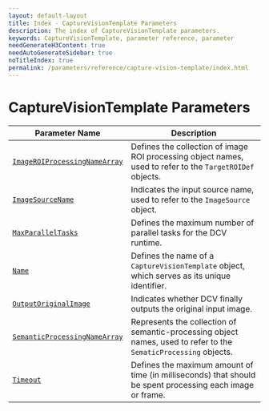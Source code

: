 ```yaml
---
layout: default-layout
title: Index - CaptureVisionTemplate Parameters
description: The index of CaptureVisionTemplate parameters.
keywords: CaptureVisionTemplate, parameter reference, parameter
needGenerateH3Content: true
needAutoGenerateSidebar: true
noTitleIndex: true
permalink: /parameters/reference/capture-vision-template/index.html
---
```


# CaptureVisionTemplate Parameters

| Parameter Name | Description |
| -------------- | ----------- |
| [`ImageROIProcessingNameArray`](image-roi-processing-name-array.md) | Defines the collection of image ROI processing object names, used to refer to the `TargetROIDef` objects. |
| [`ImageSourceName`](image-source-name.md) | Indicates the input source name, used to refer to the `ImageSource` object. |
| [`MaxParallelTasks`](max-parallel-tasks.md) | Defines the maximum number of parallel tasks for the DCV runtime. |
| [`Name`](name.md) | Defines the name of a `CaptureVisionTemplate` object, which serves as its unique identifier. |
| [`OutputOriginalImage`](output-original-Image.md) | Indicates whether DCV finally outputs the original input image. |
| [`SemanticProcessingNameArray`](semantic-processing-name-array.md) | Represents the collection of semantic-processing object names, used to refer to the `SematicProcessing` objects. |
| [`Timeout`](timeout.md) | Defines the maximum amount of time (in milliseconds) that should be spent processing each image or frame. |
